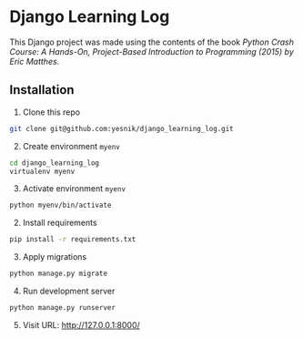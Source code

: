 # Django Learning Log

This Django project was made using the contents of the book *Python Crash Course: A Hands-On, Project-Based Introduction to Programming (2015) by Eric Matthes*.

## Installation

1. Clone this repo

```bash
git clone git@github.com:yesnik/django_learning_log.git
```

2. Create environment `myenv`

```bash
cd django_learning_log
virtualenv myenv
```

3. Activate environment `myenv`

```bash
python myenv/bin/activate
```

2. Install requirements

```bash
pip install -r requirements.txt
```

3. Apply migrations

```bash
python manage.py migrate
```

4. Run development server

```bash
python manage.py runserver
```

5. Visit URL: http://127.0.0.1:8000/
